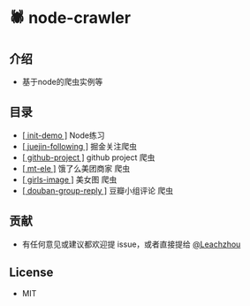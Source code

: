 # 🕷️ node-crawler

## 介绍

- 基于node的爬虫实例等

## 目录

- [[ init-demo ]](https://github.com/LeachZhou/node-demo/tree/master/init-demo) Node练习
- [[ juejin-following ]](https://github.com/LeachZhou/node-demo/tree/master/juejin-following) 掘金关注爬虫
- [[ github-project ]](https://github.com/LeachZhou/node-demo/tree/master/github-project) github project 爬虫
- [[ mt-ele ]](https://github.com/LeachZhou/node-demo/tree/master/mt-ele) 饿了么美团商家 爬虫
- [[ girls-image ]](https://github.com/LeachZhou/node-demo/tree/master/girls-image) 美女图 爬虫
- [[ douban-group-reply ]](https://github.com/LeachZhou/node-demo/tree/master/douban-group-reply) 豆瓣小组评论 爬虫

## 贡献

- 有任何意见或建议都欢迎提 issue，或者直接提给 [@Leachzhou](http://github.com/leachzhou)

## License

- MIT


